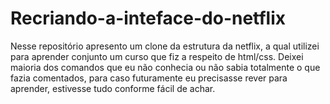 # Recriando-a-inteface-do-netflix
 Nesse repositório apresento um clone da estrutura da netflix, a qual utilizei para aprender  conjunto  um curso que fiz a respeito de html/css.
 Deixei maioria dos comandos que eu não conhecia ou não sabia totalmente o que fazia comentados, para caso futuramente eu precisasse rever para aprender, estivesse tudo conforme fácil de achar.
